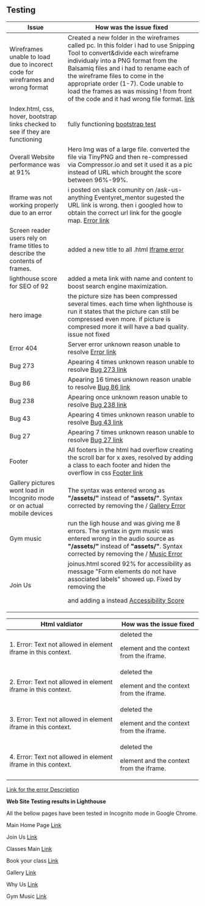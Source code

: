 ## Testing

**Issue**       |       **How was the issue fixed** 
----------------|-------------------------------------|
Wireframes unable to load due to incorect code for wireframes and wrong format | Created a new folder in the wireframes called pc. In this folder i had to use Snipping Tool to convert&divide each wireframe individualy into a PNG format from the Balsamiq files and i had to rename each of the wireframe files to come in the appropriate order (1-7). Code unable to load the frames as was missing ! from front of the code and it had wrong file format. [link](/assets/testings/PNG.PNG)
Index.html, css, hover, bootstrap links checked to see if they are functioning | fully functioning [bootstrap test](/assets/testings/links.PNG)
Overall Website performance was at 91% | Hero Img was of a large file. converted the file via TinyPNG and then re-compressed via Compressor.io and set it used it as a pic instead of URL which brought the score between 96%-99%.
Iframe was not working properly due to an error | i posted on slack comunity on /ask-us-anything Eventyret_mentor sugested the URL link is wrong. then i googled how to obtain the correct url link for the google map. [Error link](/assets/testings/error1-iframe.PNG)
Screen reader users rely on frame titles to describe the contents of frames. | added a new title to all .html [Iframe error](/assets/testings/html-iframe.PNG)
lighthouse score for SEO of 92 | added a meta link with name and content to boost search engine maximization.
hero image | the picture size has been compressed several times. each time when lighthouse is run it states that the picture can still be compressed even more. if picture is compresed more it will have a bad quality. issue not fixed
Error 404 | Server error unknown reason unable to resolve [Error link](/assets/testings/server-error.PNG)
Bug 273 | Apearing 4 times unknown reason unable to resolve [Bug 273 link](/assets/testings/bug-273.PNG) 
Bug 86 | Apearing 16 times unknown reason unable to resolve [Bug 86 link](/assets/testings/bug-86.PNG)
Bug 238 | Apearing once unknown reason unable to resolve [Bug 238 link](/assets/testings/bug-238.PNG)
Bug 43 | Apearing 4 times unknown reason unable to resolve [Bug 43 link](/assets/testings/bug-43.PNG)
Bug 27 | Apearing 7 times unknown reason unable to resolve [Bug 27 link](/assets/testings/bug-27.PNG)
Footer | All footers in the html had overflow creating the scroll bar for x axes, resolved by adding a class to each footer and hiden the overflow in css [Footer link](/assets/testings/test1.PNG)
Gallery pictures wont load in Incognito mode or on actual mobile devices | The syntax was entered wrong as **"/assets/"** instead of **"assets/"**. Syntax corrected by removing the / [Gallery Error](/assets/testings/galleryerror.PNG)
Gym music | run the ligh house and was giving me 8 errors. The syntax in gym music was entered wrong in the audio source as **"/assets/"** instead of **"assets/"**. Syntax corrected by removing the /  [Music Error](/assets/testings/syntax-error.PNG)
Join Us | joinus.html scored 92% for accessibility as message "Form elements do not have associated labels" showed up. Fixed by removing the <p> and adding a <label> instead [Accessibility Score](/assets/testings/lighthousejoinus.PNG)








**Html valdiator**  | **How was the issue fixed** 
--------------------|----------------------------|
1. Error: Text not allowed in element iframe in this context.| deleted the <p> element and the context from the iframe.
2. Error: Text not allowed in element iframe in this context. | deleted the <p> element and the context from the iframe.
3. Error: Text not allowed in element iframe in this context. | deleted the <p> element and the context from the iframe.
4. Error: Text not allowed in element iframe in this context. | deleted the <p> element and the context from the iframe.
[Link for the error Description](/assets/testings/html-classes.PNG)


**Web Site Testing results in Lighthouse**  

All the bellow pages have been tested in Incognito mode in Google Chrome.

Main Home Page [Link](/assets/testings/lighthouseindex.PNG)

Join Us [Link](/assets/testings/lighthjoinus.PNG)

Classes Main [Link](/assets/testings/lighthouseclasses.PNG)

Book your class [Link](/assets/testings/lighthousebookyourclass.PNG)

Gallery [Link](/assets/testings/lighthousegallery.PNG)

Why Us [Link](/assets/testings/lighthousewhyus.PNG)

Gym Music [Link](/assets/testings/lighthousegymmusic.PNG)
